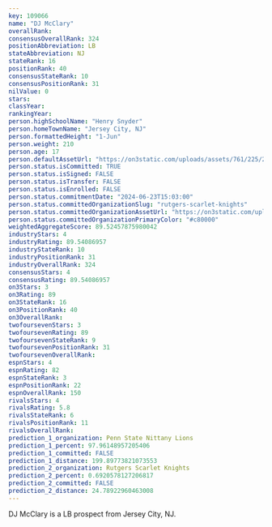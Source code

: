 ```yaml
---
key: 109066
name: "DJ McClary"
overallRank: 
consensusOverallRank: 324
positionAbbreviation: LB
stateAbbreviation: NJ
stateRank: 16
positionRank: 40
consensusStateRank: 10
consensusPositionRank: 31
nilValue: 0
stars: 
classYear: 
rankingYear: 
person.highSchoolName: "Henry Snyder"
person.homeTownName: "Jersey City, NJ"
person.formattedHeight: "1-Jun"
person.weight: 210
person.age: 17
person.defaultAssetUrl: "https://on3static.com/uploads/assets/761/225/225761.png"
person.status.isCommitted: TRUE
person.status.isSigned: FALSE
person.status.isTransfer: FALSE
person.status.isEnrolled: FALSE
person.status.commitmentDate: "2024-06-23T15:03:00"
person.status.committedOrganizationSlug: "rutgers-scarlet-knights"
person.status.committedOrganizationAssetUrl: "https://on3static.com/uploads/assets/161/150/150161.svg"
person.status.committedOrganizationPrimaryColor: "#c80000"
weightedAggregateScore: 89.52457875980042
industryStars: 4
industryRating: 89.54086957
industryStateRank: 10
industryPositionRank: 31
industryOverallRank: 324
consensusStars: 4
consensusRating: 89.54086957
on3Stars: 3
on3Rating: 89
on3StateRank: 16
on3PositionRank: 40
on3OverallRank: 
twofoursevenStars: 3
twofoursevenRating: 89
twofoursevenStateRank: 9
twofoursevenPositionRank: 31
twofoursevenOverallRank: 
espnStars: 4
espnRating: 82
espnStateRank: 3
espnPositionRank: 22
espnOverallRank: 150
rivalsStars: 4
rivalsRating: 5.8
rivalsStateRank: 6
rivalsPositionRank: 11
rivalsOverallRank: 
prediction_1_organization: Penn State Nittany Lions
prediction_1_percent: 97.96148957205406
prediction_1_committed: FALSE
prediction_1_distance: 199.89773821073553
prediction_2_organization: Rutgers Scarlet Knights
prediction_2_percent: 0.6920578127206817
prediction_2_committed: FALSE
prediction_2_distance: 24.78922960463008
---
```

DJ McClary is a LB prospect from Jersey City, NJ.